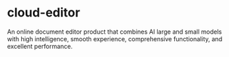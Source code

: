 # cloud-editor
An online document editor product that combines AI large and small models with high intelligence, smooth experience, comprehensive functionality, and excellent performance.
